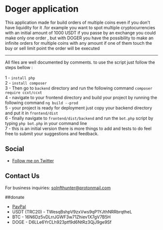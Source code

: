 # Doger application
This application made for build orders of multiple coins even if you don't have liquidity for it .for example you want to spot multiple cryptocurrencies with an initial amount of 1000 USDT if you passe by an exchange you could make only one order , but with DOGER you have the possibility to make an infinite orders for multiple coins with any amount if one of them touch the buy or sell limit point the order will be executed<br><hr>
All files are well documented by comments. to use the script just follow the steps bellow : <br><br>
1 - `install php`<br>
2 - `install composer`<br>
3 - Then go to `backend` directory and run the following command `composer require ccxt/ccxt`<br>
4 - navigate to your frontend directory and build your project by running the following command `ng build --prod`<br> 
5 - your project is ready for deployment just copy your backend directory and put it in `frontend/dist`<br>
6 - finally navigate to `frontend/dist/backend` and run the `bot.php` script by typing `php bot.php` in your command line<br>
7 - this is an initial version there is more things to add and tests to do feel free to submit your suggestions and feedback.<br>
## Social

- [Follow me on Twitter](https://twitter.com/worm_bit)

## Contact Us

For business inquiries: solnfthunter@protonmail.com

##donate 
- [PayPal](https://www.paypal.me/said708)
- USDT (TRC20) - TWesqBshpV9zxVws9qP1YJthNRRbrqtheL
- BTC  - 16N6Dz5vDLrrJGWF3w71Zhiev1X7gV7B5H
- DOGE - D6LLe6YrCLh923ptf9d6NtRz3QjJ9ge9Sf